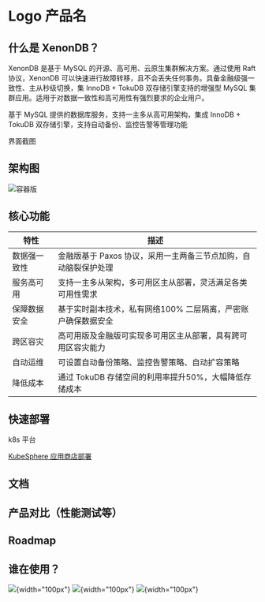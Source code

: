 
# Logo 产品名

## 什么是 XenonDB？

XenonDB 是基于 MySQL 的开源、高可用、云原生集群解决方案。通过使用 Raft 协议，XenonDB 可以快速进行故障转移，且不会丢失任何事务。具备金融级强一致性、主从秒级切换，集 InnoDB + TokuDB 双存储引擎支持的增强型 MySQL 集群应用。适用于对数据一致性和高可用性有强烈要求的企业用户。

基于 MySQL 提供的数据库服务，支持一主多从高可用架构，集成 InnoDB + TokuDB 双存储引擎，支持自动备份、监控告警等管理功能

界面截图

## 架构图

![容器版](https://files.mdnice.com/user/8081/a791845e-d0e8-4646-bfbd-5e513706adb8.png)


## 核心功能
|   特性  |  描述   |
| --- | --- |
| 数据强一致性 | 金融版基于 Paxos 协议，采用一主两备三节点加购，自动脑裂保护处理   |
| 服务高可用 | 支持一主多从架构，多可用区主从部署，灵活满足各类可用性需求  |
| 保障数据安全 |   基于实时副本技术，私有网络100% 二层隔离，严密账户确保数据安全  |
| 跨区容灾 | 高可用版及金融版可实现多可用区主从部署，具有跨可用区容灾能力  |
| 自动运维 | 可设置自动备份策略、监控告警策略、自动扩容策略 |
| 降低成本 | 通过 TokuDB 存储空间的利用率提升50%，大幅降低存储成本 |

## 快速部署

k8s 平台

[KubeSphere 应用商店部署](https://github.com/molliezhang/deploy-doc/blob/master/%E9%80%9A%E8%BF%87kubesphere%E5%BA%94%E7%94%A8%E5%95%86%E5%BA%97%E9%83%A8%E7%BD%B2/zh/xenondb-app.md)

## 文档



## 产品对比（性能测试等）

## Roadmap

## 谁在使用？

![](https://files.mdnice.com/user/8081/32eb22ce-aa9f-47fd-808b-ee1455bb70e7.jpeg){width="100px"}
![](https://files.mdnice.com/user/8081/aa89a87b-31c5-4231-bfd8-ceaa90c99242.png){width="100px"}
![](https://files.mdnice.com/user/8081/4a2053e3-bb7e-4d86-a27b-22c47eda8115.jpg){width="100px"}



